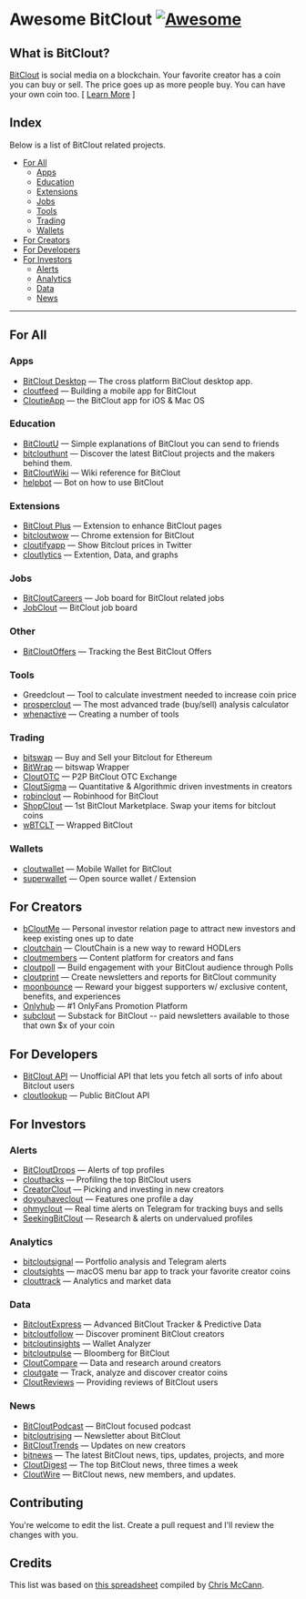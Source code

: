 # Awesome BitClout [![Awesome](https://cdn.rawgit.com/sindresorhus/awesome/d7305f38d29fed78fa85652e3a63e154dd8e8829/media/badge.svg)](https://github.com/barrymode)

## What is BitClout?
[BitClout](https://bitclout.com/) is social media on a blockchain. Your favorite creator has a coin you can buy or sell. The price
goes up as more people buy. You can have your own coin too. [ [Learn More](https://bitclout.com/one_pager.pdf) ]

## Index

Below is a list of BitClout related projects.

- [For All](#for-all)
    - [Apps](#apps)
    - [Education](#education)
    - [Extensions](#extensions)
    - [Jobs](#jobs)
    - [Tools](#tools)
    - [Trading](#trading)
    - [Wallets](#wallets)
- [For Creators](#for-creators)
- [For Developers](#for-developers)
- [For Investors](#for-investors)
    - [Alerts](#alerts)
    - [Analytics](#analytics)
    - [Data](#data)
    - [News](#news)

---

## For All

### Apps

* [BitClout Desktop](https://github.com/BarryMode/bitclout-desktop/releases) — The cross platform BitClout desktop app.
* [cloutfeed](https://bitclout.com/u/cloutfeed) — Building a mobile app for BitClout
* [CloutieApp](https://bitclout.com/u/CloutieApp) — the BitClout app for iOS & Mac OS

### Education

* [BitCloutU](https://bitclout.com/u/BitCloutU) — Simple explanations of BitClout you can send to friends
* [bitclouthunt](https://bitclout.com/u/bitclouthunt) — Discover the latest BitClout projects and the makers behind them.
* [BitCloutWiki](https://bitclout.com/u/BitCloutWiki) — Wiki reference for BitClout
* [helpbot](https://bitclout.com/u/helpbot) — Bot on how to use BitClout

### Extensions

* [BitClout Plus](https://github.com/iPaulPro/BitCloutPlus) — Extension to enhance BitClout pages
* [bitcloutwow](https://bitclout.com/u/bitcloutwow) — Chrome extension for BitClout
* [cloutifyapp](https://bitclout.com/u/cloutifyapp) — Show Bitclout prices in Twitter
* [cloutlytics](https://bitclout.com/u/cloutlytics) — Extention, Data, and graphs

### Jobs

* [BitCloutCareers](https://bitclout.com/u/BitCloutCareers) — Job board for BitClout related jobs
* [JobClout](https://bitclout.com/u/JobClout) — BitClout job board

### Other

* [BitCloutOffers](https://bitclout.com/u/bitcloutoffers) — Tracking the Best BitClout Offers

### Tools

* Greedclout — Tool to calculate investment needed to increase coin price
* [prosperclout](https://bitclout.com/u/prosperclout) — The most advanced trade (buy/sell) analysis calculator
* [whenactive](https://bitclout.com/u/whenactive) — Creating a number of tools

### Trading

* [bitswap](https://bitclout.com/u/bitswap) — Buy and Sell your Bitclout for Ethereum
* [BitWrap](https://bitclout.com/u/BitWrap) — bitswap Wrapper
* [CloutOTC](https://bitclout.com/u/CloutOTC) — P2P BitClout OTC Exchange
* [CloutSigma](https://bitclout.com/u/CloutSigma) — Quantitative & Algorithmic driven investments in creators
* [robinclout](https://bitclout.com/u/robinclout) — Robinhood for BitClout
* [ShopClout](https://bitclout.com/u/ShopClout) — 1st BitClout Marketplace. Swap your items for bitclout coins
* [wBTCLT](https://bitclout.com/u/wBTCLT) — Wrapped BitClout

### Wallets

* [cloutwallet](https://bitclout.com/u/cloutwallet) — Mobile Wallet for BitClout
* [superwallet](https://bitclout.com/u/superwallet) — Open source wallet / Extension

## For Creators

* [bCloutMe](https://bitclout.com/u/bCloutMe) — Personal investor relation page to attract new investors and keep existing ones up to date
* [cloutchain](https://bitclout.com/u/cloutchain) — CloutChain is a new way to reward HODLers
* [cloutmembers](https://bitclout.com/u/cloutmembers) — Content platform for creators and fans
* [cloutpoll](https://bitclout.com/u/cloutpoll) — Build engagement with your BitClout audience through Polls
* [cloutprint](https://bitclout.com/u/cloutprint) — Create newsletters and reports for BitClout community
* [moonbounce](https://bitclout.com/u/moonbounce) — Reward your biggest supporters w/ exclusive content, benefits, and experiences
* [Onlyhub](https://bitclout.com/u/Onlyhub) — #1 OnlyFans Promotion Platform
* [subclout](https://bitclout.com/u/subclout) — Substack for BitClout -- paid newsletters available to those that own $x of your coin

## For Developers

* [BitClout API](https://www.bitcloutapi.net/) — Unofficial API that lets you fetch all sorts of info about Bitclout users
* [cloutlookup](https://bitclout.com/u/cloutlookup) — Public BitClout API

## For Investors

### Alerts

* [BitCloutDrops](https://bitclout.com/u/BitCloutDrops) — Alerts of top profiles
* [clouthacks](https://bitclout.com/u/clouthacks) — Profiling the top BitClout users
* [CreatorClout](https://bitclout.com/u/CreatorClout) — Picking and investing in new creators
* [doyouhaveclout](https://bitclout.com/u/doyouhaveclout) — Features one profile a day
* [ohmyclout](https://bitclout.com/u/ohmyclout) — Real time alerts on Telegram for tracking buys and sells
* [SeekingBitClout](https://bitclout.com/u/SeekingBitClout) — Research & alerts on undervalued profiles

### Analytics

* [bitcloutsignal](https://bitclout.com/u/bitcloutsignal) — Portfolio analysis and Telegram alerts
* [cloutsights](https://bitclout.com/u/cloutsights) — macOS menu bar app to track your favorite creator coins
* [clouttrack](https://bitclout.com/u/clouttrack) — Analytics and market data

### Data

* [BitcloutExpress](https://bitclout.com/u/BitcloutExpress) — Advanced BitClout Tracker & Predictive Data
* [bitcloutfollow](https://bitclout.com/u/bitcloutfollow) — Discover prominent BitClout creators
* [bitcloutinsights](https://bitclout.com/u/bitcloutinsights) — Wallet Analyzer
* [bitcloutpulse](https://bitclout.com/u/bitcloutpulse) — Bloomberg for BitClout
* [CloutCompare](https://bitclout.com/u/CloutCompare) — Data and research around creators
* [cloutgate](https://bitclout.com/u/cloutgate) — Track, analyze and discover creator coins
* [CloutReviews](https://bitclout.com/u/CloutReviews) — Providing reviews of BitClout users

### News

* [BitCloutPodcast](https://bitclout.com/u/BitCloutPodcast) — BitClout focused podcast
* [bitcloutrising](https://bitclout.com/u/bitcloutrising) — Newsletter about BitClout
* [BitCloutTrends](https://bitclout.com/u/BitCloutTrends) — Updates on new creators
* [bitnews](https://bitclout.com/u/bitnews/) — The latest BitClout news, tips, updates, projects, and more
* [CloutDigest](https://bitclout.com/u/CloutDigest) — The top BitClout news, three times a week
* [CloutWire](https://bitclout.com/u/CloutWire/) — BitClout news, new members, and updates.

## Contributing

You're welcome to edit the list. Create a pull request and I'll review the changes with you.

## Credits

This list was based on [this spreadsheet](https://docs.google.com/spreadsheets/d/1iEAZUoCavoj91Zc3OtESwVmTJ1th8ULMM6GeV9oLm1w) compiled by [Chris McCann](https://bitclout.com/u/mccannatron).
